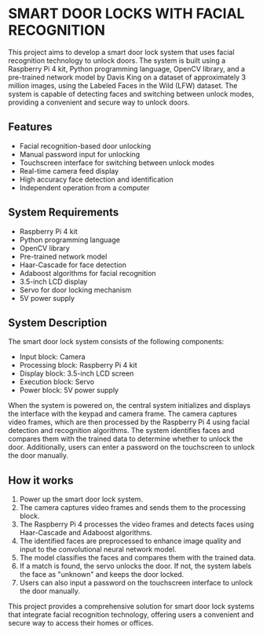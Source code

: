 # SMART DOOR LOCKS WITH FACIAL RECOGNITION

This project aims to develop a smart door lock system that uses facial recognition technology to unlock doors. The system is built using a Raspberry Pi 4 kit, Python programming language, OpenCV library, and a pre-trained network model by Davis King on a dataset of approximately 3 million images, using the Labeled Faces in the Wild (LFW) dataset. The system is capable of detecting faces and switching between unlock modes, providing a convenient and secure way to unlock doors.

## Features
* Facial recognition-based door unlocking
* Manual password input for unlocking
* Touchscreen interface for switching between unlock modes
* Real-time camera feed display
* High accuracy face detection and identification
* Independent operation from a computer
## System Requirements
* Raspberry Pi 4 kit
* Python programming language
* OpenCV library
* Pre-trained network model
* Haar-Cascade for face detection
* Adaboost algorithms for facial recognition
* 3.5-inch LCD display
* Servo for door locking mechanism
* 5V power supply

## System Description
The smart door lock system consists of the following components:

* Input block: Camera
* Processing block: Raspberry Pi 4 kit
* Display block: 3.5-inch LCD screen
* Execution block: Servo
* Power block: 5V power supply

When the system is powered on, the central system initializes and displays the interface with the keypad and camera frame. The camera captures video frames, which are then processed by the Raspberry Pi 4 using facial detection and recognition algorithms. The system identifies faces and compares them with the trained data to determine whether to unlock the door. Additionally, users can enter a password on the touchscreen to unlock the door manually.

## How it works
1. Power up the smart door lock system.
2. The camera captures video frames and sends them to the processing block.
3. The Raspberry Pi 4 processes the video frames and detects faces using Haar-Cascade and Adaboost algorithms.
4. The identified faces are preprocessed to enhance image quality and input to the convolutional neural network model.
5. The model classifies the faces and compares them with the trained data.
6. If a match is found, the servo unlocks the door. If not, the system labels the face as "unknown" and keeps the door locked.
7. Users can also input a password on the touchscreen interface to unlock the door manually.

This project provides a comprehensive solution for smart door lock systems that integrate facial recognition technology, offering users a convenient and secure way to access their homes or offices.